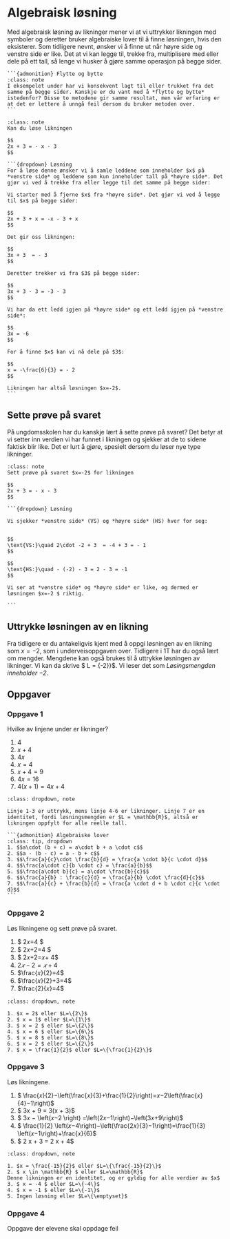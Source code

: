 # Algebraisk løsning

Med algebraisk løsning av likninger mener vi at vi uttrykker likningen med symboler og deretter bruker algebraiske lover til å finne løsningen, hvis den eksisterer. Som tidligere nevnt, ønsker vi å finne ut når høyre side og venstre side er like. Det at vi kan legge til, trekke fra, multiplisere med eller dele på ett tall, så lenge vi husker å gjøre samme operasjon på begge sider.

````{margin}
```{admonition} Flytte og bytte
:class: note
I eksempelet under har vi konsekvent lagt til eller trukket fra det samme på begge sider. Kanskje er du vant med å *flytte og bytte* istedenfor? Disse to metodene gir samme resultat, men vår erfaring er at det er lettere å unngå feil dersom du bruker metoden over. 
```
````

````{admonition} Underveisoppgave 1
:class: note
Kan du løse likningen 

$$ 
2x + 3 = - x - 3
$$

```{dropdown} Løsning
For å løse denne ønsker vi å samle leddene som inneholder $x$ på *venstre side* og leddene som kun inneholder tall på *høyre side*. Det gjør vi ved å trekke fra eller legge til det samme på begge sider: 

Vi starter med å fjerne $x$ fra *høyre side*. Det gjør vi ved å legge til $x$ på begge sider: 

$$
2x + 3 + x = -x - 3 + x
$$

Det gir oss likningen: 

$$
3x + 3  = - 3
$$

Deretter trekker vi fra $3$ på begge sider: 

$$
3x + 3 - 3 = -3 - 3
$$

Vi har da ett ledd igjen på *høyre side* og ett ledd igjen på *venstre side*: 

$$
3x = -6
$$

For å finne $x$ kan vi nå dele på $3$:

$$
x = -\frac{6}{3} = - 2
$$

Likningen har altså løsningen $x=-2$. 
```
````

## Sette prøve på svaret
På ungdomsskolen har du kanskje lært å sette prøve på svaret? Det betyr at vi setter inn verdien vi har funnet i likningen og sjekker at de to sidene faktisk blir like. Det er lurt å gjøre, spesielt dersom du løser nye type likninger. 

````{admonition} Underveisoppgave 2
:class: note
Sett prøve på svaret $x=-2$ for likningen

$$ 
2x + 3 = - x - 3
$$

```{dropdown} Løsning

Vi sjekker *venstre side* (VS) og *høyre side* (HS) hver for seg: 


$$
\text{VS:}\quad 2\cdot -2 + 3  = -4 + 3 = - 1
$$

$$
\text{HS:}\quad - (-2) - 3 = 2 - 3 = -1
$$

Vi ser at *venstre side* og *høyre side* er like, og dermed er løsningen $x=-2 $ riktig. 

```
````

## Uttrykke løsningen av en likning
Fra tidligere er du antakeligvis kjent med å oppgi løsningen av en likning som $x = -2$, som i underveisoppgaven over. Tidligere i 1T har du også lært om mengder. Mengdene kan også brukes til å uttrykke løsningen av likninger. Vi kan da skrive $ L = \{-2}\}$. Vi leser det som *Løsingsmengden inneholder $-2$*. 

## Oppgaver
### Oppgave 1
Hvilke av linjene under er likninger?
1. $4$
2. $x+4$
3. $4x$
4. $x = 4$
5. $x + 4 = 9$
6. $4x = 16$ 
7. $4\left(x+1\right) = 4x + 4$

```{admonition} Fasit
:class: dropdown, note

Linje 1-3 er uttrykk, mens linje 4-6 er likninger. Linje 7 er en identitet, fordi løsningsmengden er $L = \mathbb{R}$, altså er likningen oppfylt for alle reelle tall. 

```

````{margin} 
```{admonition} Algebraiske lover
:class: tip, dropdown
1. $$a\cdot (b + c) = a\cdot b + a \cdot c$$
2. $$a - (b - c) = a - b + c$$
3. $$\frac{a}{c}\cdot \frac{b}{d} = \frac{a \cdot b}{c \cdot d}$$
4. $$\frac{a\cdot c}{b \cdot c} = \frac{a}{b}$$
5. $$\frac{a\cdot b}{c} = a\cdot \frac{b}{c}$$
6. $$\frac{a}{b} : \frac{c}{d} = \frac{a}{b} \cdot \frac{d}{c}$$
7. $$\frac{a}{c} + \frac{b}{d} = \frac{a \cdot d + b \cdot c}{c \cdot d}$$
```
````

### Oppgave 2
Løs likningene og sett prøve på svaret. 

1. $ 2𝑥=4 $
2. $ 2𝑥+2=4 $
3. $ 2𝑥+2=𝑥+ 4$
4. $2𝑥−2=𝑥+4$
5. $\frac{𝑥}{2}=4$
6. $\frac{𝑥}{2}+3=4$
7. $\frac{2}{𝑥}=4$

```{admonition} Fasit
:class: dropdown, note

1. $x = 2$ eller $L=\{2\}$
2. $ x = 1$ eller $L=\{1\}$
3. $ x = 2 $ eller $L=\{2\}$
4. $ x = 6 $ eller $L=\{6\}$
5. $ x = 8 $ eller $L=\{8\}$
6. $ x = 2 $ eller $L=\{2\}$
7. $ x = \frac{1}{2}$ eller $L=\{\frac{1}{2}\}$

```
### Oppgave 3
Løs likningene. 
1. $ \frac{𝑥}{2}−\left(\frac{𝑥}{3}+\frac{1}{2}\right)=𝑥−2\left(\frac{𝑥}{4}−1\right)$
2. $ 3x + 9 = 3(x + 3)$
3. $ 3𝑥 − \left(𝑥−2 \right) =\left(2𝑥−1\right)−\left(3𝑥+9\right)$
4. $ \frac{1}{2} \left(𝑥−4\right)−\left(\frac{2𝑥}{3}−1\right)=\frac{1}{3} \left(𝑥−1\right)+\frac{𝑥}{6}$
5. $ 2 x + 3 = 2 x + 4$

```{admonition} Fasit
:class: dropdown, note

1. $x = \frac{-15}{2}$ eller $L=\{\frac{-15}{2}\}$
2. $ x \in \mathbb{R} $ eller $L=\mathbb{R}$
Denne likningen er en identitet, og er gyldig for alle verdier av $x$
3. $ x = -4 $ eller $L=\{-4\}$
4. $ x = -1 $ eller $L=\{-1\}$
5. Ingen løsning eller $L=\{\emptyset}$

```

### Oppgave 4
Oppgave der elevene skal oppdage feil
